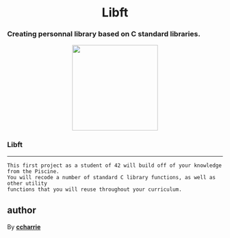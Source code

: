 <h1 align=center>Libft</h1>
<h3>Creating personnal library based on C standard libraries.</h3>

<p align=center float="left">
    <a href="http://www.42.fr/"><img src="https://www.usine-digitale.fr//mediatheque/4/6/0/000643064/42.png" height="200" width="auto"></a>
 </p>

### Libft
***
```
This first project as a student of 42 will build off of your knowledge from the Piscine.
You will recode a number of standard C library functions, as well as other utility
functions that you will reuse throughout your curriculum.
```
## author

By [**ccharrie**](https://profile.intra.42.fr/users/ccharrie)
